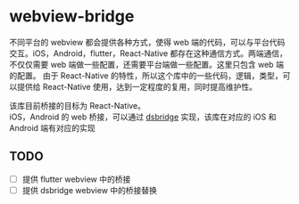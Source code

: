 # webview-bridge

不同平台的 webview 都会提供各种方式，使得 web 端的代码，可以与平台代码交互。iOS，Android，flutter，React-Native 都存在这种通信方式。两端通信，不仅仅需要 web 端做一些配置，还需要平台端做一些配置。这里只包含 web 端的配置。
由于 React-Native 的特性，所以这个库中的一些代码，逻辑，类型，可以提供给 React-Native 使用，达到一定程度的复用，同时提高维护性。

该库目前桥接的目标为 React-Native。  
iOS，Android 的 web 桥接，可以通过 [dsbridge](https://www.npmjs.com/package/dsbridge) 实现，该库在对应的 iOS 和 Android 端有对应的实现

## TODO

- [ ] 提供 flutter webview 中的桥接
- [ ] 提供 dsbridge webview 中的桥接替换